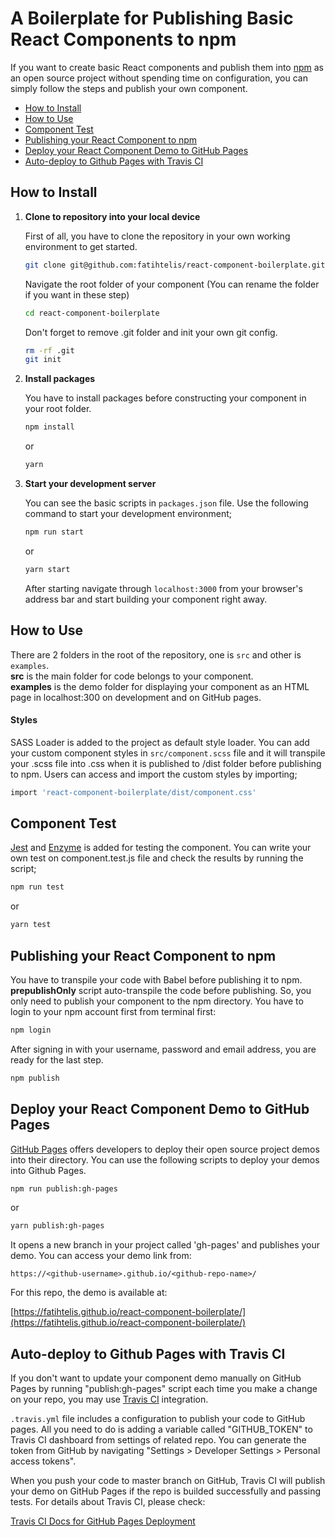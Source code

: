 # A Boilerplate for Publishing Basic React Components to npm

If you want to create basic React components and publish them into [npm](https://www.npmjs.com/) as an open source project without spending time on configuration, you can simply follow the steps and publish your own component.

- [How to Install](#how-to-install)
- [How to Use](#how-to-use)
- [Component Test](#component-test)
- [Publishing your React Component to npm](#publishing-your-react-component-to-npm)
- [Deploy your React Component Demo to GitHub Pages](#deploy-your-react-component-demo-to-github-pages)
- [Auto-deploy to Github Pages with Travis CI](#auto-deploy-to-github-pages-with-travis-ci)

## How to Install

1. **Clone to repository into your local device**

   First of all, you have to clone the repository in your own working environment to get started.

   ```bash
   git clone git@github.com:fatihtelis/react-component-boilerplate.git
   ```

   Navigate the root folder of your component (You can rename the folder if you want in these step)

   ```bash
   cd react-component-boilerplate
   ```

   Don't forget to remove .git folder and init your own git config.

   ```bash
   rm -rf .git
   git init
   ```

2. **Install packages**

   You have to install packages before constructing your component in your root folder.

   ```bash
   npm install
   ```

   or

   ```bash
   yarn
   ```

3. **Start your development server**

   You can see the basic scripts in `packages.json` file. Use the following command to start your development environment;

   ```bash
   npm run start
   ```

   or

   ```bash
   yarn start
   ```

   After starting navigate through `localhost:3000` from your browser's address bar and start building your component right away.

## How to Use

There are 2 folders in the root of the repository, one is `src` and other is `examples`.  
**src** is the main folder for code belongs to your component.  
**examples** is the demo folder for displaying your component as an HTML page in localhost:300 on development and on GitHub pages.

#### Styles

SASS Loader is added to the project as default style loader. You can add your custom component styles in `src/component.scss` file and it will transpile your .scss file into .css when it is published to /dist folder before publishing to npm. Users can access and import the custom styles by importing;

```bash
import 'react-component-boilerplate/dist/component.css'
```

## Component Test

[Jest](https://jestjs.io/) and [Enzyme](https://airbnb.io/enzyme/) is added for testing the component. You can write your own test on component.test.js file and check the results by running the script;

```bash
npm run test
```

or

```bash
yarn test
```

## Publishing your React Component to npm

You have to transpile your code with Babel before publishing it to npm. **prepublishOnly** script auto-transpile the code before publishing. So, you only need to publish your component to the npm directory. You have to login to your npm account first from terminal first:

```bash
npm login
```

After signing in with your username, password and email address, you are ready for the last step.

```bash
npm publish
```

## Deploy your React Component Demo to GitHub Pages

[GitHub Pages](https://pages.github.com/) offers developers to deploy their open source project demos into their directory. You can use the following scripts to deploy your demos into Github Pages.

```bash
npm run publish:gh-pages
```

or

```bash
yarn publish:gh-pages
```

It opens a new branch in your project called 'gh-pages' and publishes your demo. You can access your demo link from:

`https://<github-username>.github.io/<github-repo-name>/`

For this repo, the demo is available at:

[https://fatihtelis.github.io/react-component-boilerplate/](https://fatihtelis.github.io/react-component-boilerplate/)

## Auto-deploy to Github Pages with Travis CI

If you don't want to update your component demo manually on GitHub Pages by running "publish:gh-pages" script each time you make a change on your repo, you may use [Travis CI](https://travis-ci.org/) integration.

`.travis.yml` file includes a configuration to publish your code to GitHub pages. All you need to do is adding a variable called "GITHUB_TOKEN" to Travis CI dashboard from settings of related repo. You can generate the token from GitHub by navigating "Settings > Developer Settings > Personal access tokens".

When you push your code to master branch on GitHub, Travis CI will publish your demo on GitHub Pages if the repo is builded successfully and passing tests. For details about Travis CI, please check:

[Travis CI Docs for GitHub Pages Deployment](https://docs.travis-ci.com/user/deployment/pages/)
